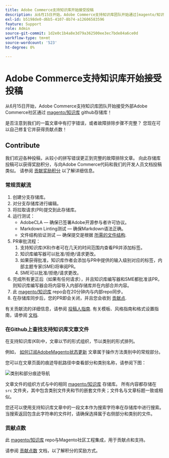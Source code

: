 ```yaml
---
title: Adobe Commerce支持知识库开始接受投稿
description: 从6月15日开始，Adobe Commerce支持知识库团队开始通过[magento/知识库](https://github.com/magento/knowledge-base) GitHub存储库接受外部Adobe Commerce社区的直接编辑和新文章投稿！
exl-id: b5198de0-d6b5-4107-8b74-a12606583596
feature: Support
role: Admin
source-git-commit: 1d2e0c1b4a8e3d79a362500ee3ec7bde84a6ce0d
workflow-type: tm+mt
source-wordcount: '523'
ht-degree: 0%

---
```


# Adobe Commerce支持知识库开始接受投稿

从6月15日开始，Adobe Commerce支持知识库团队开始接受外部Adobe Commerce社区通过 [magento/知识库](https://github.com/magento/knowledge-base) github存储库！

是否注意到我们的一篇文章中有打字错误，或者故障排除步骤不完整？
您现在可以自己修复它并获得贡献点数！

## Contribute

我们欢迎各种投稿，从较小的拼写错误更正到完整的故障排除文章。 向此存储库投稿可以获得奖励积分，与向Adobe Commerce代码和我们的开发人员文档投稿类似。 请参阅 [贡献奖励积分](https://github.com/magento/knowledge-base/blob/main/docs/contribution-points.md) 以了解详细信息。

### 常规贡献流

1. 创建分支存储库。
1. 对分支存储库进行编辑。
1. 将拉取请求(PR)提交到此存储库。
1. 运行测试：
   * AdobeCLA — 确保已签署Adobe开源参与者许可协议。
   * Markdown Linting测试 — 确保Markdown语法正确。
   * 文件结构验证测试 — 确保提交是根据 [所需的文件结构](https://github.com/magento/knowledge-base/blob/main/.github/CONTRIBUTING.md#file_structure).
1. PR审批流程：
   1. 支持知识库(KB)作者可在几天的时间范围内查看PR并添加标签。
   1. 知识库编写器可以批准/拒绝/请求更改。
   1. 如果获得批准，知识库作者会添加与PR中提供的输入级别对应的标签，内部主题专家(SME)将审阅PR。
   1. SME可以批准/拒绝/请求更改。
1. 完成所有更正后（如果有任何请求），并且知识库编写器和SME都批准该PR，则知识库编写器会将内容导入内部存储库并在内部合并内容。
1. 此 [magento/知识库](https://github.com/magento/knowledge-base) repo会在20分钟内与内部repo同步。
1. 在存储库同步后，您的PR即会关闭，并且您会收到 [贡献点](#contribution-points).

有关贡献流的详细信息，请参阅 [投稿人指南](https://github.com/magento/knowledge-base/blob/main/.github/CONTRIBUTING.md).
有关模板、风格指南和格式设置指南，请参阅 [文档](https://github.com/magento/knowledge-base/tree/main/docs).

### 在Github上查找支持知识库文章文件

在支持知识库(KB)中，文章以节的形式组织，节以类别的形式排列。

例如， [如何订阅AdobeMagento状态更新](/help/how-to/general/how-to-subscribe-to-adobe-magento-status-updates.md) 文章属于操作方法类别中的常规部分。

您可以在文章页面的痕迹导航路径中查看部分和类别名称，请参阅下图：

![类别和部分痕迹导航](assets/breadcrumbs.png)

文章文件的组织方式与中的相同 [magento/知识库](https://github.com/magento/knowledge-base) 存储库。
所有内容都存储在 `src` 文件夹，其中包含类别文件夹和节的嵌套文件夹；文件名与文章标题一致或相似。

您还可以使用支持知识库文章中的一段文本作为搜索字符串在存储库中进行搜索。 当搜索返回包含此字符串的文件时，请确保选择属于右侧部分和类别的文件。

### 贡献点数

此 [magento/知识库](https://github.com/magento/knowledge-base) repo与Magento社区工程集成，用于贡献点和支持。

请参阅 [贡献点数](https://github.com/magento/knowledge-base/blob/main/docs/contribution-points.md) 文档，以了解积分的奖励方式。
